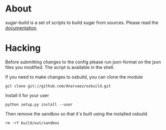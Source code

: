 About
=====

sugar-build is a set of scripts to build sugar from sources. Please read the [documentation](http://developer.sugarlabs.org/dev-environment.md.html).

Hacking
=======

Before submitting changes to the config please run json-format on the json
files you modified. The script is available in the shell.

If you need to make changes to osbuild, you can clone the module

    git clone git://github.com/dnarvaez/osbuild.git

Install it for your user

    python setup.py install --user

Then remove the sandbox so that it's built using the installed osbuild

    rm -rf build/out/sandbox

